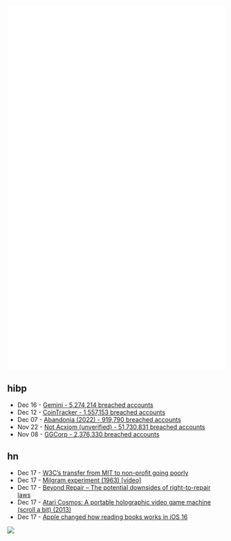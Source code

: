 ![Metrics](https://raw.githubusercontent.com/phixion/phixion/master/metrics.svg)

## hibp

<!--
for https://github.com/phixion/phixion/blob/main/.github/workflows/feeds.yml
-->
<!--START_SECTION:haveibeenpwnd-->
- Dec 16 - [Gemini - 5,274,214 breached accounts](https://haveibeenpwned.com/PwnedWebsites#Gemini)
- Dec 12 - [CoinTracker - 1,557,153 breached accounts](https://haveibeenpwned.com/PwnedWebsites#CoinTracker)
- Dec 07 - [Abandonia (2022) - 919,790 breached accounts](https://haveibeenpwned.com/PwnedWebsites#Abandonia2022)
- Nov 22 - [Not Acxiom (unverified) - 51,730,831 breached accounts](https://haveibeenpwned.com/PwnedWebsites#NotAcxiom)
- Nov 08 - [GGCorp - 2,376,330 breached accounts](https://haveibeenpwned.com/PwnedWebsites#GGCorp)
<!--END_SECTION:haveibeenpwnd-->

## hn

<!--
for https://github.com/phixion/phixion/blob/main/.github/workflows/feeds.yml
-->
<!--START_SECTION:hn-->
- Dec 17 - [W3C’s transfer from MIT to non-profit going poorly](https://twitter.com/robinberjon/status/1603834995830816769)
- Dec 17 - [Milgram experiment (1963) [video]](https://www.youtube.com/watch?v=Kzd6Ew3TraA)
- Dec 17 - [Beyond Repair – The potential downsides of right-to-repair laws](https://newsroom.haas.berkeley.edu/magazine/fall-2022/beyond-repair/)
- Dec 17 - [Atari Cosmos: A portable holographic video game machine (scroll a bit) (2013)](https://www.ataricompendium.com/archives/interviews/roger_hector/interview_roger_hector.html)
- Dec 17 - [Apple changed how reading books works in iOS 16](https://www.theverge.com/2022/11/21/23471306/apple-books-ios-16-page-flip-animation-sucks)
<!--END_SECTION:hn-->

<!--
for https://yhype.me
-->
![](https://hit.yhype.me/github/profile?user_id=13013670)
